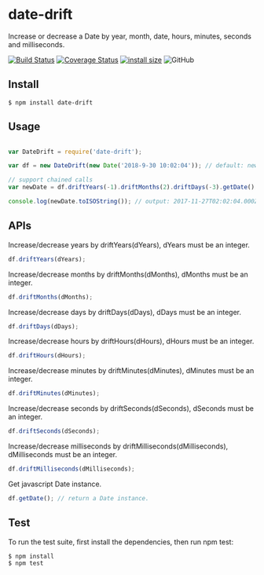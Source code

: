 # date-drift

Increase or decrease a Date by year, month, date, hours, minutes, seconds and milliseconds.

[![Build Status](https://www.travis-ci.org/yangfan44777/date-drift.svg?branch=master)](https://www.travis-ci.org/yangfan44777/date-drift)
[![Coverage Status](https://coveralls.io/repos/github/yangfan44777/date-drift/badge.svg?branch=master)](https://coveralls.io/github/yangfan44777/date-drift?branch=master)
[![install size](https://packagephobia.now.sh/badge?p=date-drift@1.0.6)](https://packagephobia.now.sh/result?p=date-drift@1.0.6)
![GitHub](https://img.shields.io/github/license/mashape/apistatus.svg)

## Install

    $ npm install date-drift

## Usage

```javascript

var DateDrift = require('date-drift');

var df = new DateDrift(new Date('2018-9-30 10:02:04')); // default: new Date();

// support chained calls
var newDate = df.driftYears(-1).driftMonths(2).driftDays(-3).getDate();

console.log(newDate.toISOString()); // output: 2017-11-27T02:02:04.000Z
```

## APIs

Increase/decrease years by driftYears(dYears), dYears must be an integer.

```javascript
df.driftYears(dYears);
```

Increase/decrease months by driftMonths(dMonths), dMonths must be an integer.

```javascript
df.driftMonths(dMonths);
```

Increase/decrease days by driftDays(dDays), dDays must be an integer.

```javascript
df.driftDays(dDays);
```

Increase/decrease hours by driftHours(dHours), dHours must be an integer.

```javascript
df.driftHours(dHours);
```

Increase/decrease minutes by driftMinutes(dMinutes), dMinutes must be an integer.

```javascript
df.driftMinutes(dMinutes);
```

Increase/decrease seconds by driftSeconds(dSeconds), dSeconds must be an integer.

```javascript
df.driftSeconds(dSeconds);
```

Increase/decrease milliseconds by driftMilliseconds(dMilliseconds), dMilliseconds must be an integer.

```javascript
df.driftMilliseconds(dMilliseconds);
```

Get javascript Date instance.

```javascript
df.getDate(); // return a Date instance.
```

## Test
To run the test suite, first install the dependencies, then run npm test:
    
    $ npm install
    $ npm test
